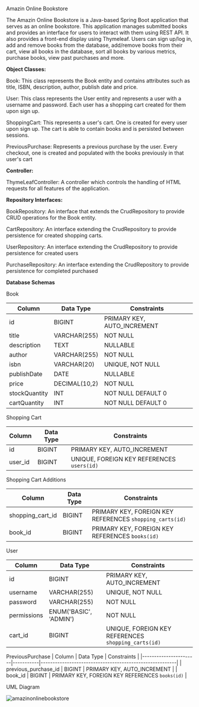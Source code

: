 Amazin Online Bookstore

The Amazin Online Bookstore is a Java-based Spring Boot application that serves as an online bookstore. This application manages submitted books and provides an interface for users to interact with them using REST API. It also provides a front-end display using Thymeleaf. Users can sign up/log in, add and remove books from the database, add/remove books from their cart, view all books in the database, sort all books by various metrics, purchase books, view past purchases and more.


**Object Classes:**

Book: This class represents the Book entity and contains attributes such as title, ISBN, description, author, publish date and price.

User: This class represents the User entity and represents a user with a username and password. Each user has a shopping cart created for them upon sign up.

ShoppingCart: This represents a user's cart. One is created for every user upon sign up. The cart is able to contain books and is persisted between sessions.

PreviousPurchase: Represents a previous purchase by the user. Every checkout, one is created and populated with the books previously in that user's cart


**Controller:**

ThymeLeafController: A controller which controls the handling of HTML requests for all features of the application.


**Repository Interfaces:**

BookRepository: An interface that extends the CrudRepository to provide CRUD operations for the Book entity.

CartRepository: An interface extending the CrudRepository to provide persistence for created shopping carts.

UserRepository: An interface extending the CrudRepository to provide persistence for created users

PurchaseRepository: An interface extending the CrudRepository to provide persistence for completed purchased


**Database Schemas**

Book

| Column        | Data Type        | Constraints                 |
|---------------|------------------|-----------------------------|
| id            | BIGINT           | PRIMARY KEY, AUTO_INCREMENT |
| title         | VARCHAR(255)     | NOT NULL                    |
| description   | TEXT             | NULLABLE                    |
| author        | VARCHAR(255)     | NOT NULL                    |
| isbn          | VARCHAR(20)      | UNIQUE, NOT NULL            |
| publishDate   | DATE             | NULLABLE                    |
| price         | DECIMAL(10,2)    | NOT NULL                    |
| stockQuantity | INT              | NOT NULL DEFAULT 0          |
| cartQuantity  | INT              | NOT NULL DEFAULT 0          |

Shopping Cart

| Column   | Data Type | Constraints                               |
|----------|-----------|-------------------------------------------|
| id       | BIGINT    | PRIMARY KEY, AUTO_INCREMENT               |
| user_id  | BIGINT    | UNIQUE, FOREIGN KEY REFERENCES `users(id)`|

Shopping Cart Additions

| Column             | Data Type | Constraints                                             |
|--------------------|-----------|---------------------------------------------------------|
| shopping_cart_id   | BIGINT    | PRIMARY KEY, FOREIGN KEY REFERENCES `shopping_carts(id)`|
| book_id            | BIGINT    | PRIMARY KEY, FOREIGN KEY REFERENCES `books(id)`         |

User

| Column        | Data Type              | Constraints                                        |
|---------------|------------------------|----------------------------------------------------|
| id            | BIGINT                 | PRIMARY KEY, AUTO_INCREMENT                        |
| username      | VARCHAR(255)           | UNIQUE, NOT NULL                                   |
| password      | VARCHAR(255)           | NOT NULL                                           |
| permissions   | ENUM('BASIC', 'ADMIN') | NOT NULL                                           |
| cart_id       | BIGINT                 | UNIQUE, FOREIGN KEY REFERENCES `shopping_carts(id)`|

PreviousPurchase
| Column                | Data Type | Constraints                                             |
|-----------------------|-----------|---------------------------------------------------------|
| previous_purchase_id  | BIGINT    | PRIMARY KEY, AUTO_INCREMENT                             |
| book_id               | BIGINT    | PRIMARY KEY, FOREIGN KEY REFERENCES `books(id)`         |

UML Diagram

![amazinonlinebookstore](https://github.com/user-attachments/assets/c9257e64-77a1-4a60-95e9-7b741192eea8)



